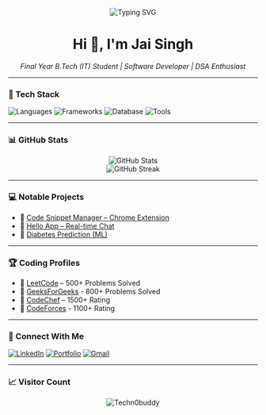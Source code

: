 <p align="center">
  <img src="https://readme-typing-svg.demolab.com?font=Fira+Code&size=28&pause=1000&color=F75C7E&center=true&vCenter=true&width=500&lines=Hi+I'm+Jai+Singh;Software+Developer;DSA+Enthusiast;Always+Learning+New+Tech" alt="Typing SVG" />
</p>

<h1 align="center">Hi 👋, I'm Jai Singh</h1>
<p align="center">
  <i>Final Year B.Tech (IT) Student | Software Developer | DSA Enthusiast</i>
</p>

---

### 🔧 Tech Stack
![Languages](https://img.shields.io/badge/Code-C++%20|%20Python%20|%20JavaScript-informational?style=flat&logo=code&logoColor=white)
![Frameworks](https://img.shields.io/badge/Frameworks-ReactJS%20|%20Node.js%20|%20Express.js-blue)
![Database](https://img.shields.io/badge/Databases-MongoDB%20|%20SQL-green)
![Tools](https://img.shields.io/badge/Tools-Git%20|%20VSCode%20|%20Chrome%20Extensions-orange)

---

### 📊 GitHub Stats
<p align="center">
  <img src="https://github-readme-stats.vercel.app/api?username=Techn0buddy&show_icons=true&theme=radical" alt="GitHub Stats" />
  <br/>
  <img src="https://github-readme-streak-stats.herokuapp.com/?user=Techn0buddy&theme=radical" alt="GitHub Streak" />
</p>

---

### 💻 Notable Projects
- 🔐 [Code Snippet Manager – Chrome Extension](https://github.com/Techn0buddy/code-snippet-manager)
- 🤖 [Hello App – Real-time Chat](https://github.com/Techn0buddy/helloApp)
- 🧠 [Diabetes Prediction (ML)](https://colab.research.google.com/drive/1SFqmNJd77oIjJfnJaOsZsFJH4VlQJM52?usp=sharing)

---

### 🏆 Coding Profiles
- 🔗 [LeetCode](https://leetcode.com/u/jaisingh8854/) – 500+ Problems Solved
- 🔗 [GeeksForGeeks](https://auth.geeksforgeeks.org/user/jaisingh8854) - 800+ Problems Solved
- 🔗 [CodeChef](https://www.codechef.com/users/technobuddy) – 1500+ Rating
- 🔗 [CodeForces](https://codeforces.com/profile/jai_singh) - 1100+ Rating

---

### 📢 Connect With Me
[![LinkedIn](https://img.shields.io/badge/LinkedIn-blue?style=flat&logo=linkedin&logoColor=white)](https://www.linkedin.com/in/jai-singh-73360a265/)
[![Portfolio](https://img.shields.io/badge/Portfolio-Website-orange)](https://jaisingh-portfolio-website.vercel.app/)
[![Gmail](https://img.shields.io/badge/Email-jaisingh8854@gmail.com-red?style=flat&logo=gmail&logoColor=white)](mailto:jaisingh8854@gmail.com)

---

### 📈 Visitor Count
<p align="center">
  <img src="https://komarev.com/ghpvc/?username=Techn0buddy&label=Profile+Views&color=0e75b6&style=flat" alt="Techn0buddy" />
</p>
